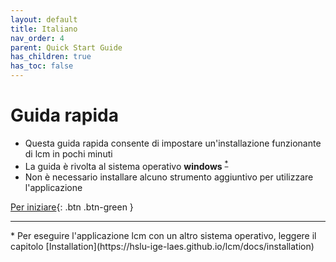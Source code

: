 ```yaml
---
layout: default
title: Italiano
nav_order: 4
parent: Quick Start Guide
has_children: true
has_toc: false
---
```


# Guida rapida 

- Questa guida rapida consente di impostare un'installazione funzionante di lcm in pochi minuti
- La guida è rivolta al sistema operativo **windows** <sup><a href="#windows">*</a></sup>
- Non è necessario installare alcuno strumento aggiuntivo per utilizzare l'applicazione

[Per iniziare](https://hslu-ige-laes.github.io/lcm/docs/quickStartGuide/it/gettingStarted/){: .btn .btn-green }

<hr>
<a id="windows">*</a> Per eseguire l'applicazione lcm con un altro sistema operativo, leggere il capitolo [Installation](https://hslu-ige-laes.github.io/lcm/docs/installation) 
<br>